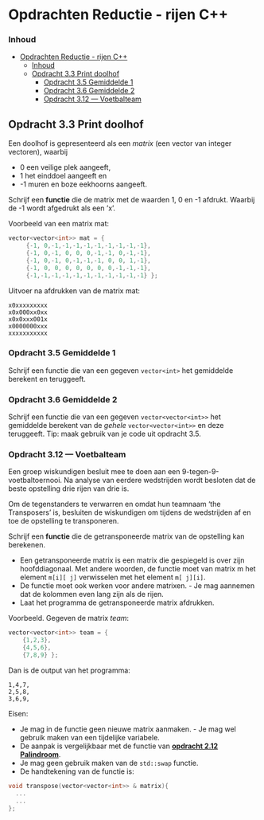 # Opdrachten Reductie - rijen C++[](title-id) <!-- omit in toc -->

### Inhoud[](toc-id) <!-- omit in toc -->
- [Opdrachten Reductie - rijen C++](#opdrachten-reductie---rijen-c)
    - [Inhoud](#inhoud)
  - [Opdracht 3.3 Print doolhof](#opdracht-33-print-doolhof)
    - [Opdracht 3.5 Gemiddelde 1](#opdracht-35-gemiddelde-1)
    - [Opdracht 3.6 Gemiddelde 2](#opdracht-36-gemiddelde-2)
    - [Opdracht 3.12 — Voetbalteam](#opdracht-312--voetbalteam)


## Opdracht 3.3 Print doolhof
Een doolhof is gepresenteerd als een *matrix* (een vector van integer vectoren), waarbij
- 0 een veilige plek aangeeft, 
- 1 het einddoel aangeeft en 
- -1 muren en boze eekhoorns aangeeft.

Schrijf een **functie** die de matrix met de waarden 1, 0 en -1 afdrukt. Waarbij de -1 wordt
afgedrukt als een ’x’. 

Voorbeeld van een matrix mat:
```c++
vector<vector<int>> mat = {
     {-1, 0,-1,-1,-1,-1,-1,-1,-1,-1,-1},
     {-1, 0,-1, 0, 0, 0,-1,-1, 0,-1,-1},
     {-1, 0,-1, 0,-1,-1,-1, 0, 0, 1,-1},
     {-1, 0, 0, 0, 0, 0, 0, 0,-1,-1,-1},
     {-1,-1,-1,-1,-1,-1,-1,-1,-1,-1,-1} };
```
Uitvoer na afdrukken van de matrix mat:
```console
x0xxxxxxxxx
x0x000xx0xx
x0x0xxx001x
x0000000xxx
xxxxxxxxxxx
```

### Opdracht 3.5 Gemiddelde 1
Schrijf een functie die van een gegeven `vector<int>` het gemiddelde berekent en teruggeeft.

### Opdracht 3.6 Gemiddelde 2
Schrijf een functie die van een gegeven `vector<vector<int>>` het gemiddelde berekent
van de *gehele* `vector<vector<int>>` en deze teruggeeft.
Tip: maak gebruik van je code uit opdracht 3.5.

### Opdracht 3.12 — Voetbalteam
Een groep wiskundigen besluit mee te doen aan een 9-tegen-9-voetbaltoernooi. Na analyse van eerdere wedstrijden wordt besloten dat de beste opstelling drie rijen van drie is. 

Om de tegenstanders te verwarren en omdat hun teamnaam ‘the Transposers’ is, besluiten de wiskundigen om tijdens de wedstrijden af en toe de opstelling te transponeren.

Schrijf een **functie** die de getransponeerde matrix van de opstelling kan berekenen. 
- Een getransponeerde matrix is een matrix die gespiegeld is over zijn hoofddiagonaal. Met andere
woorden, de functie moet van matrix m het element `m[i][ j]` verwisselen met het element `m[ j][i]`.
- De functie moet ook werken voor andere matrixen. - Je mag aannemen dat de kolommen even lang zijn als de rijen. 
- Laat het programma de getransponeerde matrix
afdrukken.

Voorbeeld. Gegeven de matrix *team*:
```c++
vector<vector<int>> team = { 
    {1,2,3},
    {4,5,6},
    {7,8,9} };
```
Dan is de output van het programma:
```console
1,4,7,
2,5,8,
3,6,9,
```

Eisen:
- Je mag in de functie geen nieuwe matrix aanmaken. - Je mag wel gebruik maken van een tijdelijke variabele. 
- De aanpak is vergelijkbaar met de functie van [**opdracht 2.12 Palindroom**](../../functies/basis/opdr_palindroom.md).
- Je mag geen gebruik maken van de `std::swap` functie. 
- De handtekening van de functie is:
```c++
void transpose(vector<vector<int>> & matrix){
  ...
  ...
};
```